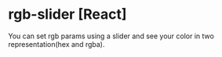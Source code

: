 # rgb-slider [React]
You can set rgb params using a slider and see your color in two representation(hex and rgba).
